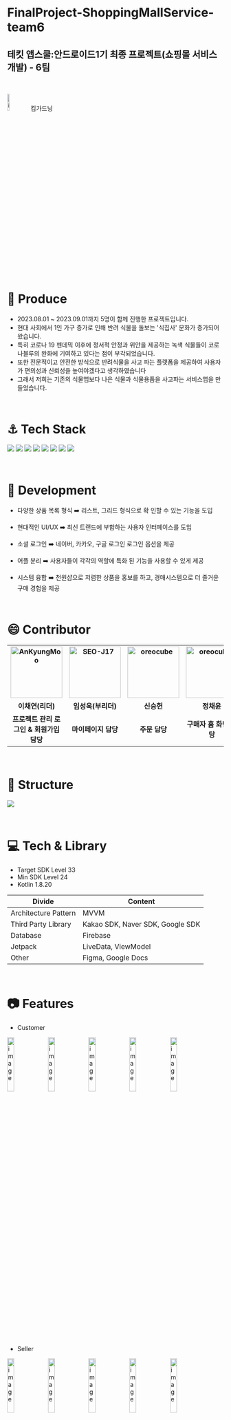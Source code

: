 # FinalProject-ShoppingMallService-team6
테킷 앱스쿨:안드로이드1기 최종 프로젝트(쇼핑몰 서비스 개발) - 6팀
-----------------------



<br>



<img
  width = "10%"
  alt="image"
  src ="https://github.com/APPSCHOOL2-Android/FinalProject-ShoppingMallService-team6/assets/40172001/36e4675e-778b-42a5-aa15-cefa53b23be9"
  />
       킵가드닝

          
  <br>

# 🌟 Produce
+ 2023.08.01 ~ 2023.09.01까지 5명이 함께 진행한 프로젝트입니다.
+ 현대 사회에서 1인 가구 증가로 인해 반려 식물을 돌보는 '식집사' 문화가 증가되어 왔습니다.
+ 특히 코로나 19 펜데믹 이후에 정서적 안정과 위안을 제공하는 녹색 식물들이 코로나블루의 완화에 기여하고 있다는 점이 부각되었습니다.
+ 또한 전문적이고 안전한 방식으로 반려식물을 사고 파는 플랫폼을 제공하여 사용자가 편의성과 신뢰성을 높여야겠다고 생각하였습니다
+ 그래서 저희는 기존의 식물앱보다 나은 식물과 식물용품을 사고파는 서비스앱을 만들었습니다.
  
<br>

# ⚓ Tech Stack
<img src="https://img.shields.io/badge/Figma-F24E1E?style=for-the-badge&logo=Figma&logoColor=white"> <img src="https://img.shields.io/badge/diagrams.net-F08705?style=for-the-badge&logo=diagrams.net&logoColor=white"> <img src="https://img.shields.io/badge/firebase-FFCA28?style=for-the-badge&logo=firebase&logoColor=white"> <img src="https://img.shields.io/badge/Android-3DDC84?style=for-the-badge&logo=Android&logoColor=white"> <img src="https://img.shields.io/badge/Google Maps-4285F4?style=for-the-badge&logo=Google Maps&logoColor=white"> <img src="https://img.shields.io/badge/Kotlin-7F52FF?style=for-the-badge&logo=Kotlin&logoColor=white"> <img src="https://img.shields.io/badge/Material Design-757575?style=for-the-badge&logo=Material Design&logoColor=white"> <img src="https://img.shields.io/badge/github-181717?style=for-the-badge&logo=github&logoColor=white"> 

<br>

# 🔨 Development

+ 다양한 상품 목록 형식 ➡️ 리스트, 그리드 형식으로 확 인할 수 있는 기능을 도입
  
+ 현대적인 UI/UX ➡️ 최신 트랜드에 부합하는 사용자 인터페이스를 도입
  
+ 소셜 로그인 ➡️ 네이버, 카카오, 구글 로그인 로그인 옵션을 제공
  
+ 어플 분리 ➡️ 사용자들이 각각의 역할에 특화 된 기능을 사용할 수 있게 제공
  
+ 시스템 융합 ➡️ 천원샵으로 저렴한 상품을 홍보를 하고, 경매시스템으로 더 즐거운 구매 경험을 제공


<br>

# :smile: Contributor 

<div align="center">
<table style="font-weight : bold">
      <tr>
         <td align="center">
              <a href="https://github.com/dkin12 ">                 
                  <img alt="AnKyungMoo" src="https://avatars.githubusercontent.com/dkin12 " width="120" />            
              </a>
          </td>
          <td align="center">
              <a href="https://github.com/Seongwk">                 
                  <img alt="SEO-J17" src="https://avatars.githubusercontent.com/SeongWk" width="120" />            
              </a>
          </td>
          <td align="center">
              <a href="https://github.com/ShShin98">                 
                  <img alt="oreocube" src="https://avatars.githubusercontent.com/ShShin98" width="120" />            
              </a>
          </td>
          <td align="center">
              <a href="https://github.com/JUNGCHAEYOON">                 
                  <img alt="oreocube" src="https://avatars.githubusercontent.com/JUNGCHAEYOON" width="120" />            
              </a>
          </td>
           <td align="center">
              <a href="https://github.com/PIYUJIN">                 
                  <img alt="oreocube" src="https://avatars.githubusercontent.com/PIYUJIN" width="120" />            
              </a>
           </td>
      </tr>
      <tr>
          <td align="center">이채연(리더)</td>
          <td align="center">임성욱(부리더)</td>
          <td align="center">신승헌</td>
          <td align="center">정채윤</td>
          <td align="center">피유진</td>
      </tr>
      <tr>
          <td align="center">프로젝트 관리 로그인 & 회원가입 담당</td>
          <td align="center">마이페이지 담당</td>
          <td align="center">주문 담당</td>
          <td align="center">구매자 홈 화면 담당</td>
          <td align="center">판매자 홈화면 담당</td>
      </tr>
  </table>
</div>


<br>

# 🚧 Structure
<img
  src ="https://github.com/APPSCHOOL2-Android/FinalProject-ShoppingMallService-team6/assets/40172001/4a7b8c5c-b59a-48e2-bf3c-ad8648b9b9ec"
/>

<br>

# 💻 Tech & Library 

+ Target SDK Level 33
+ Min SDK Level 24
+ Kotlin 1.8.20
  
 Divide | Content
-- | --
Architecture Pattern | MVVM
Third Party Library | Kakao SDK, Naver SDK, Google SDK
Database | Firebase
Jetpack | LiveData, ViewModel
Other  | Figma, Google Docs

<br>

# 📷 Features

+ Customer
  
<div>
      <img
        width="18%"
        alt="image"
        src="https://github.com/APPSCHOOL2-Android/FinalProject-ShoppingMallService-team6/assets/40172001/a08255c8-713d-4fd5-a0b0-af46a2ffad2a"
      />
      <img
        width="18%"
        alt="image"
        src="https://github.com/APPSCHOOL2-Android/FinalProject-ShoppingMallService-team6/assets/40172001/08071765-af35-4e83-997e-bf3f1a7b497f"
       />
       <img
        width="18%"
        alt="image"
        src="https://github.com/APPSCHOOL2-Android/FinalProject-ShoppingMallService-team6/assets/40172001/ecad36b0-39fd-49e7-be7a-d8fbf83b97ec"
      />
       <img
        width="18%"
        alt="image"
        src="https://github.com/APPSCHOOL2-Android/FinalProject-ShoppingMallService-team6/assets/40172001/ec9dff6d-af28-4241-8b0c-b604067f9ff7"
      />
        <img
        width="18%"
        alt="image"
        src="https://github.com/APPSCHOOL2-Android/FinalProject-ShoppingMallService-team6/assets/40172001/287d0461-fef6-4178-b6f5-69e6c00c6242"
      />


</div>

+ Seller

  
<div>
   <img
        width="18%"
        alt="image"
        src="https://github.com/APPSCHOOL2-Android/FinalProject-ShoppingMallService-team6/assets/40172001/0ee5956e-3020-4992-b716-d5b371590b13"
       />
      <img
        width="18%"
        alt="image"
        src="https://github.com/APPSCHOOL2-Android/FinalProject-ShoppingMallService-team6/assets/40172001/9853978b-dac6-479c-a380-d939ea2450fb"
      />
       <img
        width="18%"
        alt="image"
        src="https://github.com/APPSCHOOL2-Android/FinalProject-ShoppingMallService-team6/assets/40172001/22cb38f7-6d36-4b12-97ae-8b2ae7ddd4cb"
      />
       <img
        width="18%"
        alt="image"
        src="https://github.com/APPSCHOOL2-Android/FinalProject-ShoppingMallService-team6/assets/40172001/6a8b43fe-9930-4d17-a8b5-d3ec32688cf0"
      />
        <img
        width="18%"
        alt="image"
        src="https://github.com/APPSCHOOL2-Android/FinalProject-ShoppingMallService-team6/assets/40172001/245d171b-8150-48bb-87ee-a22c2d950c4b"
      />


</div>



